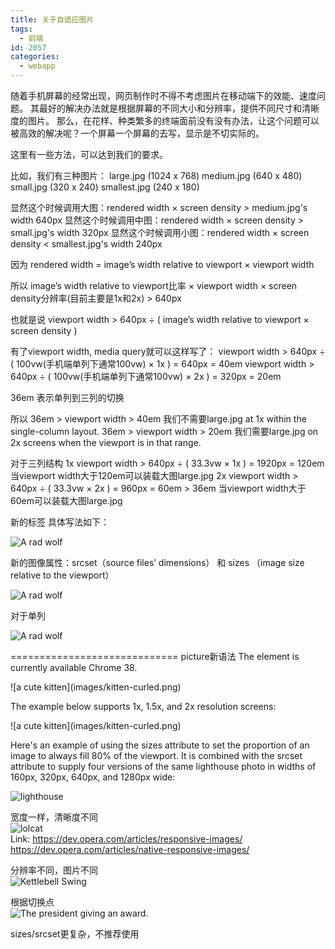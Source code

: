 ```yaml
---
title: 关于自适应图片
tags:
  - 前端
id: 2057
categories:
  - webapp
---
```


随着手机屏幕的经常出现，网页制作时不得不考虑图片在移动端下的效能、速度问题。
其最好的解决办法就是根据屏幕的不同大小和分辨率，提供不同尺寸和清晰度的图片。
那么，在花样、种类繁多的终端面前没有没有办法，让这个问题可以被高效的解决呢？一个屏幕一个屏幕的去写，显示是不切实际的。

这里有一些方法，可以达到我们的要求。

比如，我们有三种图片：
large.jpg (1024 x 768)
medium.jpg (640 x 480)
small.jpg (320 x 240)
smallest.jpg (240 x 180)

显然这个时候调用大图：rendered width × screen density > medium.jpg's width  640px
显然这个时候调用中图：rendered width × screen density > small.jpg's width   320px
显然这个时候调用小图：rendered width × screen density < smallest.jpg's width 240px

因为
rendered width =   image’s width relative to viewport ×  viewport width

所以
image’s width relative to viewport比率 × viewport width × screen density分辨率(目前主要是1x和2x) > 640px

也就是说
viewport width >   640px ÷ ( image’s width relative to viewport × screen density )

有了viewport width, media query就可以这样写了：
viewport width >  640px ÷ ( 100vw(手机端单列下通常100vw) × 1x ) = 640px = 40em
viewport width >  640px ÷ ( 100vw(手机端单列下通常100vw) × 2x ) = 320px = 20em

36em 表示单列到三列的切换

所以
 36em > viewport width > 40em 我们不需要large.jpg at 1x within the single-column layout.
 36em > viewport width > 20em 我们需要large.jpg on 2x screens when the viewport is in that range.

对于三列结构
1x
viewport width > 640px ÷ ( 33.3vw × 1x ) = 1920px = 120em 当viewport width大于120em可以装载大图large.jpg
2x
viewport width > 640px ÷ ( 33.3vw × 2x ) = 960px = 60em > 36em 当viewport width大于60em可以装载大图large.jpg

新的<picture>标签 具体写法如下：
<picture>

  <source src="large.jpg"
          media="( (min-device-pixel-ratio: 1.5) and (min-width: 20.001em) and (max-width: 35.999em) ) or
                 ( (max-device-pixel-ratio: 1.5) and (min-width: 120.001em) ) or
                 ( (min-device-pixel-ratio: 1.5) and (min-width: 60.001em) )" />
  <source src="medium.jpg"
          media="( (max-device-pixel-ratio: 1.5) and (min-width: 20.001em) and (max-width: 35.999em) ) or
                 ( (max-device-pixel-ratio: 1.5) and (min-width: 60.001em) ) or
                 ( (min-device-pixel-ratio: 1.5) and (min-width: 10.001em) )" />
  <source src="small.jpg" />

  <!-- fallback -->
  ![A rad wolf](small.jpg)

</picture>

新的图像属性：srcset（source files’ dimensions） 和 sizes （image size relative to the viewport）

![A rad wolf](small.jpg)

对于单列

![A rad wolf](small.jpg)

=============================
picture新语法 The <picture> element is currently available Chrome 38.
<style>
  img {display: block; margin: 0 auto;}
</style>

<picture>
  <source
    media="(min-width: 650px)"
    srcset="images/kitten-stretching.png">
  <source
    media="(min-width: 465px)"
    srcset="images/kitten-sitting.png">
  ![a cute kitten](images/kitten-curled.png)
</picture>

The example below supports 1x, 1.5x, and 2x resolution screens:

<picture>
  <source
    media="(min-width: 650px)"
    srcset="images/kitten-stretching.png,
            images/kitten-stretching@1.5x.png 1.5x,
            images/kitten-stretching@2x.png 2x">
  <source
    media="(min-width: 465px)"
    srcset="images/kitten-sitting.png,
            images/kitten-sitting@1.5x.png 1.5x
            images/kitten-sitting@2x.png 2x">
  ![a cute kitten](images/kitten-curled.png)
</picture>

Here's an example of using the sizes attribute to set the proportion of an image to always fill 80% of the viewport. It is combined with the srcset attribute to supply four versions of the same lighthouse photo in widths of 160px, 320px, 640px, and 1280px wide:

![lighthouse](lighthouse-160.jpg)

宽度一样，清晰度不同
![lolcat](cat_500px.jpg)
Link: https://dev.opera.com/articles/responsive-images/
https://dev.opera.com/articles/native-responsive-images/

分辨率不同，图片不同
![Kettlebell Swing](swing-400.jpg)

根据切换点
<picture>
	<source media="(min-width: 45em)" srcset="large.jpg">
	<source media="(min-width: 32em)" srcset="med.jpg">
	![The president giving an award.](small.jpg)
</picture>

sizes/srcset更复杂，不推荐使用